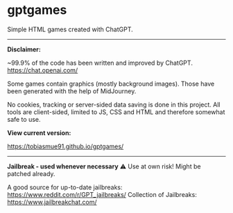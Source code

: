 # gptgames
Simple HTML games created with ChatGPT.

---

**Disclaimer:**

~99.9% of the code has been written and improved by ChatGPT. https://chat.openai.com/

Some games contain graphics (mostly background images). Those have been generated with the help of MidJourney.

No cookies, tracking or server-sided data saving is done in this project. All tools are client-sided, limited to JS, CSS and HTML and therefore somewhat safe to use.

**View current version:**

https://tobiasmue91.github.io/gptgames/

---

**Jailbreak - used whenever necessary** ⚠️ Use at own risk! Might be patched already.

A good source for up-to-date jailbreaks: https://www.reddit.com/r/GPT_jailbreaks/ 
Collection of Jailbreaks: https://www.jailbreakchat.com/